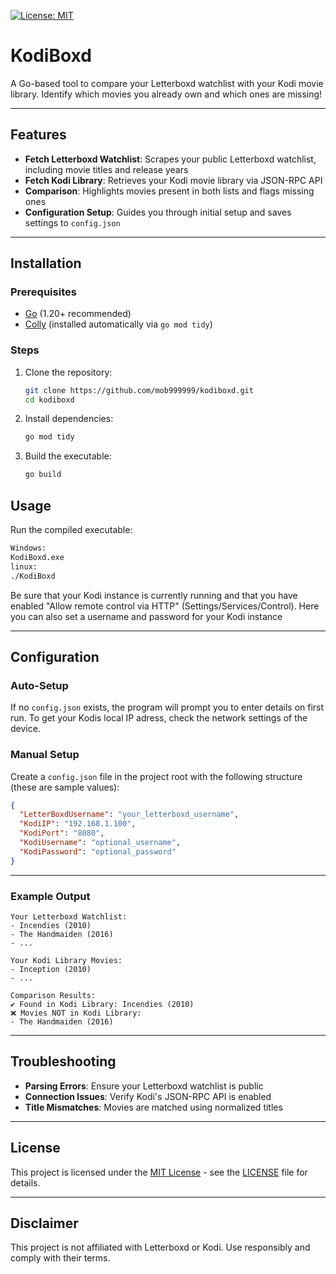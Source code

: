 [![License: MIT](https://img.shields.io/badge/License-MIT-yellow.svg)](https://opensource.org/licenses/MIT)
# KodiBoxd

A Go-based tool to compare your Letterboxd watchlist with your Kodi movie library. Identify which movies you already own and which ones are missing!

---

## Features

- **Fetch Letterboxd Watchlist**: Scrapes your public Letterboxd watchlist, including movie titles and release years
- **Fetch Kodi Library**: Retrieves your Kodi movie library via JSON-RPC API
- **Comparison**: Highlights movies present in both lists and flags missing ones
- **Configuration Setup**: Guides you through initial setup and saves settings to `config.json`

---

## Installation

### Prerequisites
- [Go](https://go.dev/dl/) (1.20+ recommended)
- [Colly](https://github.com/gocolly/colly) (installed automatically via `go mod tidy`)

### Steps
1. Clone the repository:
   ```bash
   git clone https://github.com/mob999999/kodiboxd.git
   cd kodiboxd
   ```

2. Install dependencies:
   ```bash
   go mod tidy
   ```

3. Build the executable:
   ```bash
   go build
   ```

## Usage

Run the compiled executable:
   ```bash
   Windows: 
   KodiBoxd.exe
   linux:
   ./KodiBoxd
   ```
Be sure that your Kodi instance is currently running and that you have enabled "Allow remote control via HTTP" (Settings/Services/Control). Here you can also set a username and password for your Kodi instance

---


## Configuration

### Auto-Setup
If no `config.json` exists, the program will prompt you to enter details on first run.
To get your Kodis local IP adress, check the network settings of the device.

### Manual Setup
Create a `config.json` file in the project root with the following structure (these are sample values):
```json
{
  "LetterBoxdUsername": "your_letterboxd_username",
  "KodiIP": "192.168.1.100",
  "KodiPort": "8080",
  "KodiUsername": "optional_username",
  "KodiPassword": "optional_password"
}
```

---

### Example Output
```
Your Letterboxd Watchlist:
- Incendies (2010)
- The Handmaiden (2016)
- ...

Your Kodi Library Movies:
- Inception (2010)
- ...

Comparison Results:
✔ Found in Kodi Library: Incendies (2010)
❌ Movies NOT in Kodi Library:
- The Handmaiden (2016)
```

---

## Troubleshooting

- **Parsing Errors**: Ensure your Letterboxd watchlist is public
- **Connection Issues**: Verify Kodi's JSON-RPC API is enabled
- **Title Mismatches**: Movies are matched using normalized titles

---

## License
This project is licensed under the [MIT License](LICENSE) - see the [LICENSE](LICENSE) file for details.

---

## Disclaimer
This project is not affiliated with Letterboxd or Kodi. Use responsibly and comply with their terms.